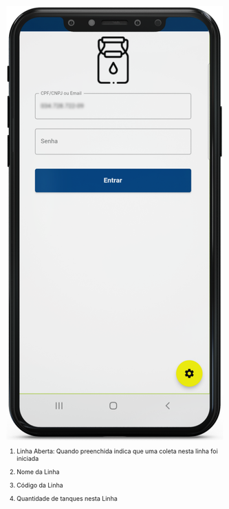 ![MarineGEO circle logo](/assets/images/login.png "MarineGEO logo")

1. Linha Aberta: Quando preenchida indica que uma coleta nesta linha foi iniciada
  
2. Nome da Linha
  
3. Código da Linha
  
4. Quantidade de tanques nesta Linha